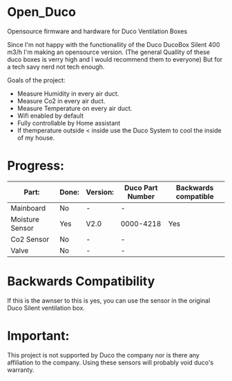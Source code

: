 # Open_Duco
Opensource firmware and hardware for Duco  Ventilation Boxes

Since I'm not happy with the functionallity of the Duco DucoBox Silent 400 m3/h I'm making an opensource version. (The general Quallity of these duco boxes is verry high and I would recommend them to everyone) But for a tech savy nerd not tech enough.

Goals of the project:
 - Measure Humidity in every air duct.
 - Measure Co2 in every air duct.
 - Measure Temperature on every air duct.
 - Wifi enabled by default
 - Fully controllable by Home assistant
 - If themperature outside < inside use the Duco System to cool the inside of my house.

# Progress:



|   Part:         |Done:	                         |Version:                       |Duco Part Number|Backwards compatible|
|----------------|-------------------------------|-----------------------------|-----------------------------|-----------------------------|
|Mainboard|No         |-          | -|
|Moisture Sensor        |Yes            |V2.0        | 0000-4218 | Yes|
|Co2 Sensor         |No|-| - |
|Valve         |No|-|- |

# Backwards Compatibility
If this is the awnser to this is yes, you can use the sensor in the original Duco Silent ventilation box.

# Important:
This project is not supported by Duco the company nor is there any affiliation to the company. Using these sensors will probably void duco's warranty.
